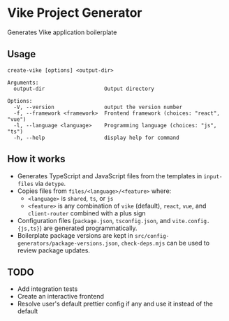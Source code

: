 # Vike Project Generator

Generates Vike application boilerplate

## Usage
```
create-vike [options] <output-dir>

Arguments:
  output-dir                   Output directory

Options:
  -V, --version                output the version number
  -f, --framework <framework>  Frontend framework (choices: "react", "vue")
  -l, --language <language>    Programming language (choices: "js", "ts")
  -h, --help                   display help for command
```

## How it works
- Generates TypeScript and JavaScript files from the templates in `input-files` via `detype`.
- Copies files from `files/<language>/<feature>` where:
  - `<language>` is `shared`, `ts`, or `js`
  - `<feature>` is any combination of `vike` (default), `react`, `vue`, and `client-router` combined with a plus sign
- Configuration files (`package.json`, `tsconfig.json`, and `vite.config.{js,ts}`) are generated programmatically.
- Boilerplate package versions are kept in `src/config-generators/package-versions.json`, `check-deps.mjs` can be used to review package updates.

## TODO
- Add integration tests
- Create an interactive frontend
- Resolve user's default prettier config if any and use it instead of the default
